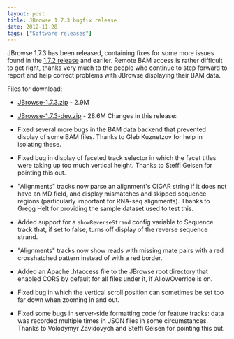 ```yaml
---
layout: post
title: JBrowse 1.7.3 bugfix release
date: 2012-11-28
tags: ["Software releases"]
---
```


JBrowse 1.7.3 has been released, containing fixes for some more issues found in the [1.7.2 release](https://jbrowse.org/jbrowse-1-7-2-bugfix-release/ "JBrowse 1.7.2 bugfix release") and earlier. Remote BAM access is rather difficult to get right, thanks very much to the people who continue to step forward to report and help correct problems with JBrowse displaying their BAM data.

Files for download:

-   [JBrowse-1.7.3.zip](https://jbrowse.org/releases/JBrowse-1.7.3.zip) - 2.9M
-   [JBrowse-1.7.3-dev.zip](https://jbrowse.org/releases/JBrowse-1.7.3-dev.zip) - 28.6M
    Changes in this release:

-   Fixed several more bugs in the BAM data backend that prevented
    display of some BAM files. Thanks to Gleb Kuznetzov for help in
    isolating these.
-   Fixed bug in display of faceted track selector in which the facet
    titles were taking up too much vertical height. Thanks to Steffi
    Geisen for pointing this out.
-   "Alignments" tracks now parse an alignment's CIGAR string if it
    does not have an MD field, and display mismatches and skipped
    sequence regions (particularly important for RNA-seq alignments).
    Thanks to Gregg Helt for providing the sample dataset used to test
    this.
-   Added support for a `showReverseStrand` config variable to Sequence
    track that, if set to false, turns off display of the reverse
    sequence strand.
-   "Alignments" tracks now show reads with missing mate pairs with a
    red crosshatched pattern instead of with a red border.
-   Added an Apache .htaccess file to the JBrowse root directory that
    enabled CORS by default for all files under it, if AllowOverride is
    on.
-   Fixed bug in which the vertical scroll position can sometimes be
    set too far down when zooming in and out.
-   Fixed some bugs in server-side formatting code for feature tracks:
    data was recorded multiple times in JSON files in some
    circumstances. Thanks to Volodymyr Zavidovych and Steffi Geisen
    for pointing this out.

